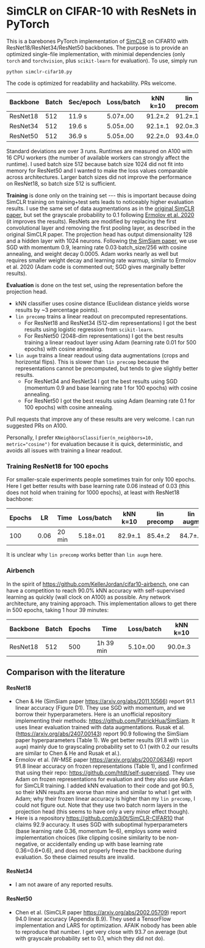 # SimCLR on CIFAR-10 with ResNets in PyTorch

This is a barebones PyTorch implementation of [SimCLR](https://arxiv.org/abs/2002.05709) on CIFAR10 with ResNet18/ResNet34/ResNet50 backbones. The purpose is to provide an optimized single-file implementation, with minimial dependencies (only `torch` and `torchvision`, plus `scikit-learn` for evaluation). To use, simply run 
```
python simclr-cifar10.py
```
The code is optimized for readability and hackability. PRs welcome.

|Backbone|Batch|Sec/epoch|Loss/batch|kNN k=10|lin precomp|lin augm|
|--------|-----|----------|----|-----------|-------|----|
|ResNet18|512  |11.9 s|5.07±.00|91.2±.2|91.2±.1|91.8±.1|
|ResNet34|512  |19.6 s|5.05±.00|92.1±.1|92.0±.3|92.7±.0|
|ResNet50|512  |36.9 s|5.05±.00|92.2±.0|93.4±.0|93.7±.1|

Standard deviations are over 3 runs. Runtimes are measured on A100 with 16 CPU workers (the number of available workers can strongly affect the runtime). I used batch size 512 because batch size 1024 did not fit into memory for ResNet50 and I wanted to make the loss values comparable across architectures. Larger batch sizes did not improve the performance on ResNet18, so batch size 512 is sufficient.

**Training** is done only on the training set --- this is important because doing SimCLR training on training+test sets leads to noticeably higher evaluation results. I use the same set of data augmentations as in the [original SimCLR paper](https://arxiv.org/abs/2002.05709), but set the grayscale probability to 0.1 following [Ermolov et al. 2020](https://arxiv.org/abs/2007.06346) (it improves the results). ResNets are modified by replacing the first convolutional layer and removing the first pooling layer, as described in the original SimCLR paper. The projection head has output dimensionality 128 and a hidden layer with 1024 neurons. Following [the SimSiam paper](https://arxiv.org/abs/2011.10566), we use SGD with momentum 0.9, learning rate 0.03⋅batch_size/256 with cosine annealing, and weight decay 0.0005. Adam works nearly as well but requires smaller weight decay and learning rate warmup, similar to Ermolov et al. 2020 (Adam code is commented out; SGD gives marginally better results).

**Evaluation** is done on the test set, using the representation before the projection head.
* kNN classifier uses cosine distance (Euclidean distance yields worse results by ~3 percentage points).
* `lin precomp` trains a linear readout on precomputed representations.
  * For ResNet18 and ResNet34 (512-dim representations) I got the best results using logistic regression from `scikit-learn`.
  * For ResNet50 (2048-dim representations) I got the best results training a linear readout layer using Adam (learning rate 0.01 for 500 epochs) with cosine annealing. 
* `lin augm` trains a linear readout using data augmentations (crops and horizontal flips). This is slower than `lin precomp` because the representations cannot be precomputed, but tends to give slightly better results.
  * For ResNet34 and ResNet34 I got the best results using SGD (momentum 0.9 and base learning rate 1 for 100 epochs) with cosine annealing.  
  * For ResNet50 I got the best results using Adam (learning rate 0.1 for 100 epochs) with cosine annealing.

Pull requests that improve any of these results are very welcome. I can run suggested PRs on A100.

Personally, I prefer `KNeighborsClassifier(n_neighbors=10, metric="cosine")` for evaluation because it is quick, deterministic, and avoids all issues with training a linear readout.

### Training ResNet18 for 100 epochs

For smaller-scale experiments people sometimes train for only 100 epochs. Here I get better results with base learning rate 0.06 instead of 0.03 (this does not hold when training for 1000 epochs), at least with ResNet18 bachbone:

|Epochs|LR|Time|Loss/batch|kNN k=10|lin precomp|lin augm|
|--|----|----|----|--------|-------|----|
|100|0.06|20 min|5.18±.01|82.9±.1|85.4±.2|84.7±.3|

It is unclear why `lin precomp` works better than `lin augm` here.

### Airbench

In the spirit of https://github.com/KellerJordan/cifar10-airbench, one can have a competition to reach 90.0% kNN accuracy with self-supervised learning as quickly (wall clock on A100) as possible. Any network architecture, any training approach. This implementation allows to get there in 500 epochs, taking 1 hour 39 minutes:

|Backbone|Batch|Epochs|Time|Loss/batch|kNN k=10|
|--------|-----|------|----|----|--------|
|ResNet18|512 |500| 1h 39 min|5.10±.00|90.0±.3|

## Comparison with the literature

#### ResNet18

* Chen & He (SimSiam paper https://arxiv.org/abs/2011.10566) report 91.1 linear accuracy (Figure D1). They use SGD with momentum, and we borrow their hyperparameters. Here is an unofficial repository implementing their methods: https://github.com/PatrickHua/SimSiam. It uses linear evaluation trained with data augmentations. Rusak et al. (https://arxiv.org/abs/2407.00143) report 90.9 following the SimSiam paper hyperparameters (Table 1). We get better results (91.8 with `lin augm`) mainly due to grayscaling probability set to 0.1 (with 0.2 our results are similar to Chen & He and Rusak et al.).
* Ermolov et al. (W-MSE paper https://arxiv.org/abs/2007.06346) report 91.8 linear accuracy on frozen representations (Table 1), and I confirmed that using their repo: https://github.com/htdt/self-supervised. They use Adam on frozen representations for evaluation and they also use Adam for SimCLR training. I added kNN evaluation to their code and got 90.5, so their kNN results are worse than mine and similar to what I get with Adam; why their frozen linear accuracy is higher than my `lin precomp`, I could not figure out. Note that they use two batch norm layers in the projection head (this seems to have only a very minor effect though).
* Here is a repository https://github.com/p3i0t/SimCLR-CIFAR10 that claims 92.9 accuracy. It uses SGD with suboptimal hyperparameters (base learning rate 0.36, momentum 1e-6), employs some weird implementation choices (like clipping cosine similarity to be non-negative, or accidentally ending up with base learning rate 0.36=0.6*0.6), and does not properly freeze the backbone during evaluation. So these claimed results are invalid.

#### ResNet34

* I am not aware of any reported results.

#### ResNet50

* Chen et al. (SimCLR paper https://arxiv.org/abs/2002.05709) report 94.0 linear accuracy (Appendix B.9). They used a TensorFlow implementation and LARS for optimization. AFAIK nobody has been able to reproduce that number. I get very close with 93.7 on average (but with grayscale probability set to 0.1, which they did not do).
